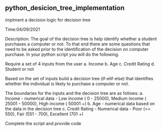 ## python_desicion_tree_implementation
 implment a decision logic for decision tree

Time:04/09/2021

Description:
The goal of the decision tree is help identify whether a student purchases a computer or not. To that end there are some questions that need to be asked prior to the identification of the decision on computer purchase.
In your python script you will do the following.

Require a set of 4 inputs from the user
  a. Income
  b. Age
  c. Credit Rating
  d. Student or not
  
Based on the set of inputs build a decision tree (if-elif-else) that identifies whether the individual is likely to purchase a computer or not.

The boundaries for the inputs and the decision tree are as follows:
  a. Income - numerical data - Low income ( 0 - 25000), Medium income ( 25001 - 50000), High income ( 50001 +)
  b. Age - numerical data based on the data in the decision tree
  c. Credit Rating - Numerical data - Poor (<= 550), Fair (551 - 700), Excellent (701 +)
  
Complete the script and provide code





